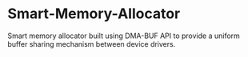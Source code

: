 # Smart-Memory-Allocator
Smart memory allocator built using DMA-BUF API to provide a uniform buffer sharing mechanism between device drivers.
